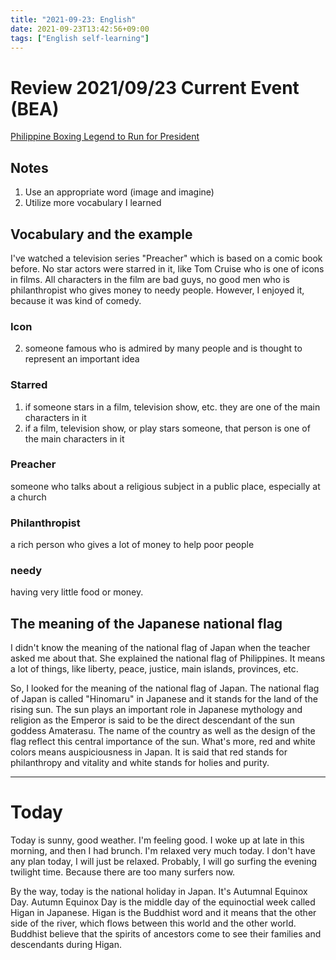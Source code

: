 ```yaml
---
title: "2021-09-23: English"
date: 2021-09-23T13:42:56+09:00
tags: ["English self-learning"]
---
```

# Review 2021/09/23 Current Event (BEA)

[Philippine Boxing Legend to Run for President](https://breakingnewsenglish.com/2109/210923-boxing-legend-m.html)

## Notes
1. Use an appropriate word (image and imagine)
2. Utilize more vocabulary I learned

## Vocabulary and the example
I've watched a television series "Preacher" which is based on a comic book before.
No star actors were starred in it, like Tom Cruise who is one of icons in films.
All characters in the film are bad guys, no good men who is philanthropist who gives money to needy people.
However, I enjoyed it, because it was kind of comedy.

### Icon
2. someone famous who is admired by many people and is thought to represent an important idea

### Starred
1. if someone stars in a film, television show, etc. they are one of the main characters in it
2. if a film, television show, or play stars someone, that person is one of the main characters in it

### Preacher
someone who talks about a religious subject in a public place, especially at a church

### Philanthropist
a rich person who gives a lot of money to help poor people

### needy
having very little food or money.

## The meaning of the Japanese national flag
I didn't know the meaning of the national flag of Japan when the teacher asked me about that.
She explained the national flag of Philippines.
It means a lot of things, like liberty, peace, justice, main islands, provinces, etc.

So, I looked for the meaning of the national flag of Japan.
The national flag of Japan is called "Hinomaru" in Japanese and it stands for the land of the rising sun.
The sun plays an important role in Japanese mythology and religion as the Emperor is said to be the direct descendant of the sun goddess Amaterasu.
The name of the country as well as the design of the flag reflect this central importance of the sun.
What's more, red and white colors means auspiciousness in Japan.
It is said that red stands for philanthropy and vitality and white stands for holies and purity.

---

# Today

Today is sunny, good weather.
I'm feeling good.
I woke up at late in this morning, and then I had brunch.
I'm relaxed very much today.
I don't have any plan today, I will just be relaxed.
Probably, I will go surfing the evening twilight time.
Because there are too many surfers now.

By the way, today is the national holiday in Japan.
It's Autumnal Equinox Day.
Autumn Equinox Day is the middle day of the equinoctial week called Higan in Japanese.
Higan is the Buddhist word and it means that the other side of the river, which flows between this world and the other world.
Buddhist believe that the spirits of ancestors come to see their families and descendants during Higan.

